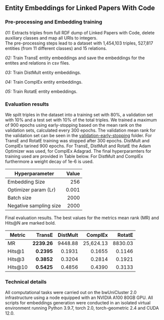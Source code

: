 ## Entity Embeddings for Linked Papers With Code

### Pre-processing and Embedding training

*01:* Extracts triples from full RDF dump of Linked Papers with Code, delete auxiliary classes and map all URIs to integers.  
      The pre-processing steps lead to a dataset with 1,454,103 triples, 527,817 entities (from 11 different classes) and 15
      relations.

*02:* Train TransE entity embeddings and save the embeddings for the entites and relations in csv files.

*03:* Train DistMult entity embeddings.  

*04:* Train ComplEx entity embeddings.

*05:* Train RotatE entity embeddings.


### Evaluation results

We spilt triples in the dataset into a training set with 80%, a validation set with 10% and
a test set with 10% of the total triples. We trained a maximum of 900 epochs
using early-stopping based on the mean rank on the validation sets, calculated every 300 epochs.
The validation mean rank for the validation set can be seen in the [validation-early-stopping](./embeddings-generation/validation-early-stopping) folder.
For TransE and RotatE training was stopped after 300 epochs. DistMult and ComplEx
tarined 900 epochs. For TransE, DistMult and RotatE the Adam Optimizer was used,
for ComplEx Adagrad. The final hyperparamters for training used are provided in Table below. For DistMult and ComplEx furthermore a weight decay of 1e-6 is used.

| Hyperparameter  | Value | 
|---------|-------:|
| Embedding Size      | 256 |  
| Optimizer param (Lr)  |  0.001 | 
| Batch size  |  2000 |
| Negative sampling size |  2000 |



Final evaluation results. The best values for the metrics mean rank (MR) and Hits@N are marked bold.

| Metric  | TransE | DistMult | ComplEx | RotatE |
|---------|-------:|---------:|--------:|----------:|
| MR      | **2239.26** |  9448.88  |  25,624.13 |   8830.03  |
| Hits@1  |  **0.2395** |  0.1931   |  0.1655  |   0.1146   |
| Hits@3  |  **0.3852** |  0.3204   |  0.2814  |   0.1921   |
| Hits@10 |  **0.5425** |  0.4856   |  0.4390  |   0.3133   |


### Technical details
All computational tasks were carried out on the bwUniCluster 2.0 infrastructure using a node equipped with an NVIDIA A100 80GB GPU. 
All scripts for embeddings generation were conducted in an isolated virtual environment running Python 3.9.7, torch 2.0, torch-geometric 2.4 and CUDA 12.0.
